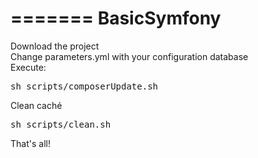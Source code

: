 
=======
BasicSymfony
============

Download the project<br>
Change parameters.yml with your configuration database<br>
Execute: 
<pre>sh scripts/composerUpdate.sh</pre>

Clean caché
<pre>sh scripts/clean.sh</pre>
That's all!
